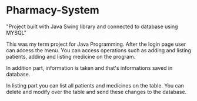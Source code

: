 # Pharmacy-System
"Project built with Java Swing library and connected to database using MYSQL"

This was my term project for Java Programming.
After the login page user can access the menu. You can access operations such as adding and listing patients, adding and listing medicine on the program.

In addition part, information is taken and that's informations saved in database. 

In listing part you can list all patients and medicines on the table. You can delete and modify over the table and send these changes to the database.

